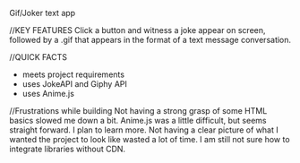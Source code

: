 Gif/Joker text app

//KEY FEATURES
Click a button and witness a joke appear on screen, followed by a .gif that appears in the format of a text message conversation.

//QUICK FACTS
- meets project requirements
- uses JokeAPI and Giphy API
- uses Anime.js 

//Frustrations while building
Not having a strong grasp of some HTML basics slowed me down a bit.
Anime.js was a little difficult, but seems straight forward. I plan to learn more.
Not having a clear picture of what I wanted the project to look like wasted a lot of time.
I am still not sure how to integrate libraries without CDN.